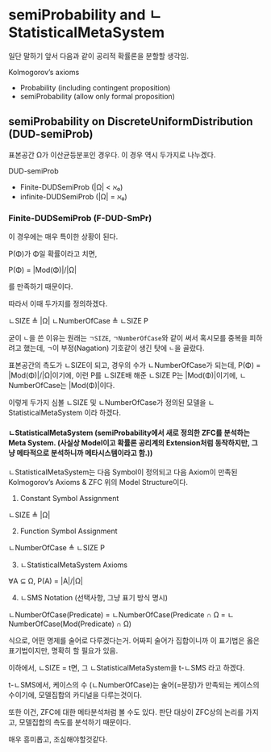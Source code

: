 # semiProbability and ㄴStatisticalMetaSystem

일단 말하기 앞서 다음과 같이 공리적 확률론을 분할할 생각임.

Kolmogorov’s axioms
 - Probability (including contingent proposition)
 - semiProbability (allow only formal proposition)

## semiProbability on DiscreteUniformDistribution (DUD-semiProb)

표본공간 Ω가 이산균등분포인 경우다.
이 경우 역시 두가지로 나누겠다.

DUD-semiProb
 - Finite-DUDSemiProb (|Ω| < ℵ₀)
 - infinite-DUDSemiProb (|Ω| = ℵ₀)

### Finite-DUDSemiProb (F-DUD-SmPr)

이 경우에는 매우 특이한 상황이 된다.

P(Φ)가 Φ일 확률이라고 치면,

P(Φ) = |Mod(Φ)|/|Ω|

를 만족하기 때문이다.

따라서 이때 두가지를 정의하겠다.

ㄴSIZE ≜ |Ω|
ㄴNumberOfCase ≜ ㄴSIZE P

굳이 `ㄴ`을 쓴 이유는 원래는 `ㄱSIZE`, `ㄱNumberOfCase`와 같이 써서 혹시모를 중복을 피하려고 했는데, `ㄱ`이 부정(Nagation) 기호같이 생긴 탓에 `ㄴ`을 골랐다.

표본공간의 측도가 ㄴSIZE이 되고, 경우의 수가 ㄴNumberOfCase가 되는데, P(Φ) = |Mod(Φ)|/|Ω|이기에,
이런 P를 ㄴSIZE배 해준 ㄴSIZE P는  |Mod(Φ)|이기에, ㄴNumberOfCase는 |Mod(Φ)|이다.

이렇게 두가지 심볼 ㄴSIZE 및 ㄴNumberOfCase가 정의된 모델을 ㄴStatisticalMetaSystem 이라 하겠다.

#### ㄴStatisticalMetaSystem (semiProbability에서 새로 정의한 ZFC를 분석하는 Meta System. (사실상 Model이고 확률론 공리계의 Extension처럼 동작하지만, 그냥 메타적으로 분석하니까 메타시스템이라고 함.))

ㄴStatisticalMetaSystem는 다음 Symbol이 정의되고 다음 Axiom이 만족된 Kolmogorov’s Axioms & ZFC 위의 Model Structure이다.

1. Constant Symbol Assignment

ㄴSIZE ≜ |Ω|

2. Function Symbol Assignment

ㄴNumberOfCase ≜ ㄴSIZE P

3. ㄴStatisticalMetaSystem Axioms

∀A ⊆ Ω, P(A) = |A|/|Ω|

4. ㄴSMS Notation (선택사항, 그냥 표기 방식 명시)

ㄴNumberOfCase(Predicate)
 = ㄴNumberOfCase(Predicate ∩ Ω
 = ㄴNumberOfCase(Mod(Predicate) ∩ Ω)

식으로, 어떤 명제를 술어로 다루겠다는거. 어짜피 술어가 집합이니까 이 표기법은 옳은 표기법이지만, 명확히 할 필요가 있음.

이하에서, ㄴSIZE = t면, 그 ㄴStatisticalMetaSystem을 t-ㄴSMS 라고 하겠다.

t-ㄴSMS에서, 케이스의 수 (ㄴNumberOfCase)는 술어(=문장)가 만족되는 케이스의 수이기에, 모델집합의 카디널을 다루는것이다.

또한 이건, ZFC에 대한 메타분석처럼 볼 수도 있다. 판단 대상이 ZFC상의 논리를 가지고, 모델집합의 측도를 분석하기 때문이다.

매우 흥미롭고, 조심해야할것같다.